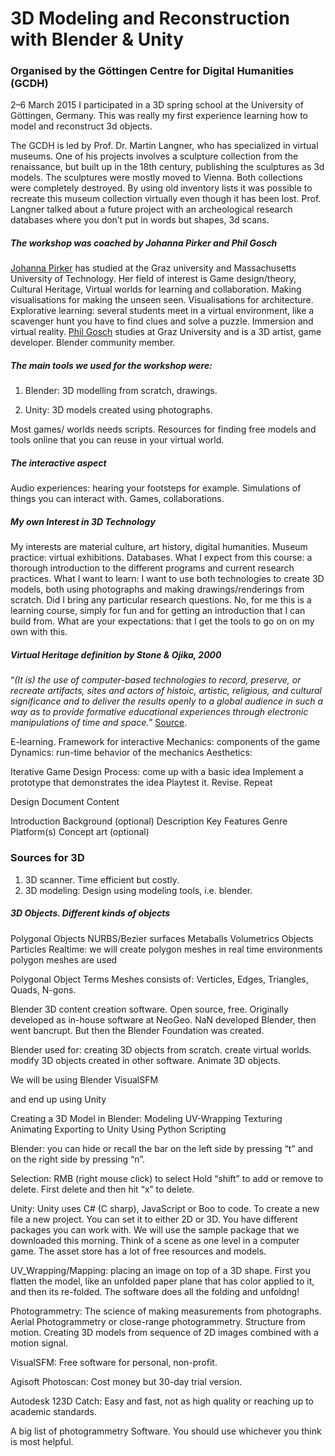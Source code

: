# 3D Modeling and Reconstruction with Blender & Unity 
### Organised by the Göttingen Centre for Digital Humanities (GCDH)

2–6 March 2015 I participated in a 3D spring school at the University of Göttingen, Germany. This was really my first experience learning how to model and reconstruct 3d objects. 

The GCDH is led by Prof. Dr. Martin Langner, who has specialized in virtual museums. One of his projects involves a sculpture collection from the renaissance, but built up in the 18th century, publishing the sculptures as 3d models.  The sculptures were mostly moved to Vienna. Both collections were completely destroyed. By using old inventory lists it was possible to recreate this museum collection virtually even though it has been lost. Prof. Langner talked about a future project with an archeological research databases where you don’t put in words but shapes, 3d scans. 

##### The workshop was coached by Johanna Pirker and Phil Gosch

[Johanna Pirker](http://jpirker.com/) has studied at the Graz university and Massachusetts University of Technology. Her field of interest is Game design/theory, Cultural Heritage, Virtual worlds for learning and collaboration. Making visualisations for making the unseen seen. Visualisations for architecture. Explorative learning: several students meet in a virtual environment, like a scavenger hunt you have to find clues and solve a puzzle. Immersion and virtual reality. [Phil Gosch](http://www.saphirestudio.at/) studies at Graz University and is a 3D artist, game developer. Blender community member. 

##### The main tools we used for the workshop were: 

1. Blender: 3D modelling from scratch, drawings. 

2. Unity: 3D models created using photographs. 

Most games/ worlds needs scripts. Resources for finding free models and tools online that you can reuse in your virtual world.

##### The interactive aspect
 
Audio experiences: hearing your footsteps for example. Simulations of things you can interact with. Games, collaborations. 


##### My own Interest in 3D Technology

My interests are material culture, art history, digital humanities. Museum practice: virtual exhibitions. Databases.
What I expect from this course: a thorough introduction to the different programs and current research practices.
What I want to learn: I want to use both technologies to create 3D models, both using photographs and making drawings/renderings from scratch.
Did I bring any particular research questions. No, for me this is a learning course, simply for fun and for getting an introduction that I can build from.
What are your expectations: that I get the tools to go on on my own with this. 

##### Virtual Heritage definition by Stone & Ojika, 2000 

“*(It is) the use of computer-based technologies to record, preserve, or recreate artifacts, sites and actors of histoic, artistic, religious, and cultural significance and to deliver the results openly to a global audience in such a way as to provide formative educational experiences through electronic manipulations of time and space.*” [Source](https://books.google.de/books?id=lbm1CwAAQBAJ&pg=PA94&lpg=PA94&dq=Stone+and+Ojika+The+use+of+computer-based&source=bl&ots=PA53Uh1oRM&sig=SufLH8lhiJ3UA-4-qm7iavP6jbk&hl=en&sa=X&ved=0ahUKEwit5I-404fPAhUGdCwKHdKpDMoQ6AEIHjAA#v=onepage&q=Stone%20and%20Ojika%20The%20use%20of%20computer-based&f=false).

E-learning. 
Framework for interactive 
Mechanics: components of the game
Dynamics: run-time behavior of the mechanics
Aesthetics: 

Iterative Game Design Process:
come up with a basic idea
Implement a prototype that demonstrates the idea
Playtest it.
Revise.
Repeat

Design Document Content

Introduction
Background (optional)
Description
Key Features
Genre
Platform(s)
Concept art (optional)

### Sources for 3D

1. 3D scanner. Time efficient but costly.
2. 3D modeling: Design using modeling tools, i.e. blender.


##### 3D Objects. Different kinds of objects
Polygonal Objects
NURBS/Bezier surfaces
Metaballs
Volumetrics Objects
Particles
Realtime:
we will create polygon meshes
in real time environments polygon meshes are used

Polygonal Object Terms
Meshes consists of: Verticles, Edges, Triangles, Quads, N-gons.

Blender
3D content creation software. Open source, free. Originally developed as in-house software at NeoGeo. NaN developed Blender, then went bancrupt. But then the Blender Foundation was created. 

Blender used for:
creating 3D objects from scratch.
create virtual worlds.
modify 3D objects created in other software.
Animate 3D objects.

We will be using
Blender
VisualSFM

and end up using Unity


Creating a 3D Model in Blender:
Modeling
UV-Wrapping
Texturing
Animating
Exporting to Unity
Using Python Scripting

Blender:
you can hide or recall the bar on the left side by pressing “t” and on the right side by pressing “n”.

Selection:
RMB (right mouse click) to select
Hold “shift” to add or remove
to delete. First delete and then hit “x” to delete.



Unity:
Unity uses C# (C sharp), JavaScript or Boo to code. To create a new file a new project. You can set it to either 2D or 3D. You have different packages you can work with. We will use the sample package that we downloaded this morning. Think of a scene as one level in a computer game. The asset store has a lot of free resources and models.

UV_Wrapping/Mapping:
placing an image on top of a 3D shape. First you flatten the model, like an unfolded paper plane that has color applied to it, and then its re-folded. The software does all the folding and unfoldng! 


Photogrammetry:
The science of making measurements from photographs.
Aerial Photogrammetry or close-range photogrammetry. Structure from motion. Creating 3D models from sequence of 2D images combined with a motion signal. 

VisualSFM:
Free software for personal, non-profit. 

Agisoft Photoscan:
Cost money but 30-day trial version. 

Autodesk 123D Catch:
Easy and fast, not as high quality or reaching up to academic standards. 

A big list of photogrammetry Software. You should use whichever you think is most helpful.





